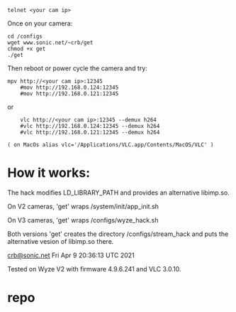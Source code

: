 
	telnet <your cam ip>
	
Once on your camera:

	cd /configs
	wget www.sonic.net/~crb/get
	chmod +x get
	./get

Then reboot or power cycle the camera and try:

	mpv http://<your cam ip>:12345
        #mov http://192.168.0.124:12345
        #mov http://192.168.0.121:12345

or

        vlc http://<your cam ip>:12345 --demux h264
        #vlc http://192.168.0.124:12345 --demux h264
        #vlc http://192.168.0.121:12345 --demux h264

	( on MacOs alias vlc='/Applications/VLC.app/Contents/MacOS/VLC' )


# How it works:

The hack modifies LD_LIBRARY_PATH and provides an alternative libimp.so.

On V2 cameras, 'get' wraps /system/init/app_init.sh 

On V3 cameras, 'get' wraps /configs/wyze_hack.sh

Both versions 'get' creates the directory /configs/stream_hack and puts the
alternative vesion of libimp.so there.

crb@sonic.net
Fri Apr  9 20:36:13 UTC 2021 

Tested on Wyze V2 with firmware 4.9.6.241 and VLC 3.0.10.
# repo
